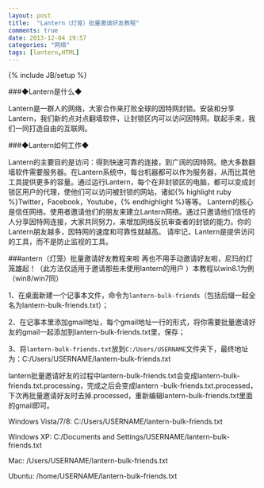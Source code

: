 ```yaml
---
layout: post
title:  "Lantern（灯笼）批量邀请好友教程"
comments: true
date: 2013-12-04 19:57
categories: "网络"
tags: [lantern,HTML]
---
```

{% include JB/setup %}

###◆Lantern是什么◆    

Lantern是一群人的网络，大家合作来打败全球的因特网封锁。安装和分享Lantern，我们新的点对点翻墙软件，让封锁区内可以访问因特网。联起手来，我们一同打造自由的互联网。

###◆Lantern如何工作◆   

  Lantern的主要目的是访问：得到快速可靠的连接，到广阔的因特网。绝大多数翻墙软件需要服务器。在Lantern系统中，每台机器都可以作为服务器，从而比其他工具提供更多的容量。通过运行Lantern，每个在非封锁区的电脑，都可以变成封锁区用户的代理，使他们可以访问被封锁的网站，诸如{% highlight ruby %}Twitter，Facebook，Youtube，{% endhighlight %}等等。 Lantern的核心是信任网络。使用者邀请他们的朋友来建立Lantern网络。通过只邀请他们信任的人分享因特网连接，大家共同努力，来增加网络反抗审查者的封锁的能力。你的Lantern朋友越多，因特网的速度和可靠性就越高。 请牢记，Lantern是提供访问的工具，而不是防止监视的工具。    

###antern（灯笼）批量邀请好友教程来啦
再也不用手动邀请好友啦，尼玛的灯笼雄起！（此方法仅适用于邀请那些未使用lantern的用户
）本教程以win8.1为例（win8/win7同）

1、在桌面新建一个记事本文件，命令为`lantern-bulk-friends`（包括后缀一起全名为lantern-bulk-friends.txt）；    

2、在记事本里添加gmail地址，每个gmail地址一行的形式，将你需要批量邀请好友的gmail一起添加到lantern-bulk-friends.txt里，保存；  

3、将`lantern-bulk-friends.txt`放到`C:/Users/USERNAME`文件夹下，最终地址为：C:/Users/USERNAME/lantern-bulk-friends.txt  


  lantern批量邀请好友的过程中lantern-bulk-friends.txt会变成lantern-bulk-friends.txt.processing，完成之后会变成lantern
-bulk-friends.txt.processed，下次再批量邀请好友时去掉.processed，重新编辑lantern-bulk-friends.txt里面的gmail即可。


Windows Vista/7/8: C:/Users/USERNAME/lantern-bulk-friends.txt  

Windows XP: C:/Documents and Settings/USERNAME/lantern-bulk-friends.txt    

Mac: /Users/USERNAME/lantern-bulk-friends.txt  

Ubuntu: /home/USERNAME/lantern-bulk-friends.txt  



